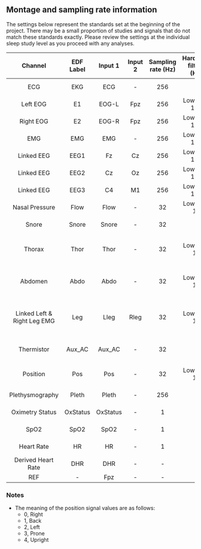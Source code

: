 ## Montage and sampling rate information

The settings below represent the standards set at the beginning of the project. There may be a small proportion of studies and signals that do not match these standards exactly. Please review the settings at the individual sleep study level as you proceed with any analyses.

| Channel                     | EDF Label | Input 1  | Input 2 | Sampling rate (Hz) | Hardware filters (Hz) | Sensor type                              |
|:---------------------------:|:---------:|:--------:|:-------:|:------------------:|:---------------------:|:----------------------------------------:|
| ECG                         | EKG       | ECG      | -       | 256                | -                     | Ag/AgCl patch                            |
| Left EOG                    | E1        | EOG-L    | Fpz     | 256                | Low Pass 100          | Gold cup electrode                       |
| Right EOG                   | E2        | EOG-R    | Fpz     | 256                | Low Pass 100          | Gold cup electrode                       |
| EMG                         | EMG       | EMG      | -       | 256                | Low Pass 100          | Gold cup electrode                       |
| Linked EEG                  | EEG1      | Fz       | Cz      | 256                | Low Pass 100          | Gold cup electrode                       |
| Linked EEG                  | EEG2      | Cz       | Oz      | 256                | Low Pass 100          | Gold cup electrode                       |
| Linked EEG                  | EEG3      | C4       | M1      | 256                | Low Pass 100          | Gold cup electrode                       |
| Nasal Pressure              | Flow      | Flow     | -       | 32                 | Low Pass 10           | Nasal Cannula                            |
| Snore                       | Snore     | Snore    | -       | 32                 | -                     | Nasal Cannula (vibratory)                |
| Thorax                      | Thor      | Thor     | -       | 32                 | Low Pass 10           | Compumedics Inductive Respiratory Band   |
| Abdomen                     | Abdo      | Abdo     | -       | 32                 | Low Pass 10           | Compumedics Inductive Respiratory Band   |
| Linked Left & Right Leg EMG | Leg       | Lleg     | Rleg    | 32                 | Low Pass 10           | Compumedics Limb Movement Sensor (Piezo) |
| Thermistor                  | Aux_AC    | Aux_AC   | -       | 32                 | -                     | Salter ThermiSense 5700                  |
| Position                    | Pos       | Pos      | -       | 32                 | Low Pass 10           | Built-in Device Sensor                   |
| Plethysmography             | Pleth     | Pleth    | -       | 256                | -                     | Nonin 8000 sensor                        |
| Oximetry Status             | OxStatus  | OxStatus | -       | 1                  | -                     | Nonin 8000 sensor                        |
| SpO2                        | SpO2      | SpO2     | -       | 1                  | -                     | Nonin 8000 sensor                        |
| Heart Rate                  | HR        | HR       | -       | 1                  | -                     | Nonin 8000 sensor                        |
| Derived Heart Rate          | DHR       | DHR      | -       | -                  | -                     | Derived from EKG                         |
| REF                         | -         | Fpz      | -       | -                  | -                     | -                                        |

### Notes

- The meaning of the position signal values are as follows:
  - 0, Right
  - 1, Back
  - 2, Left
  - 3, Prone
  - 4, Upright
